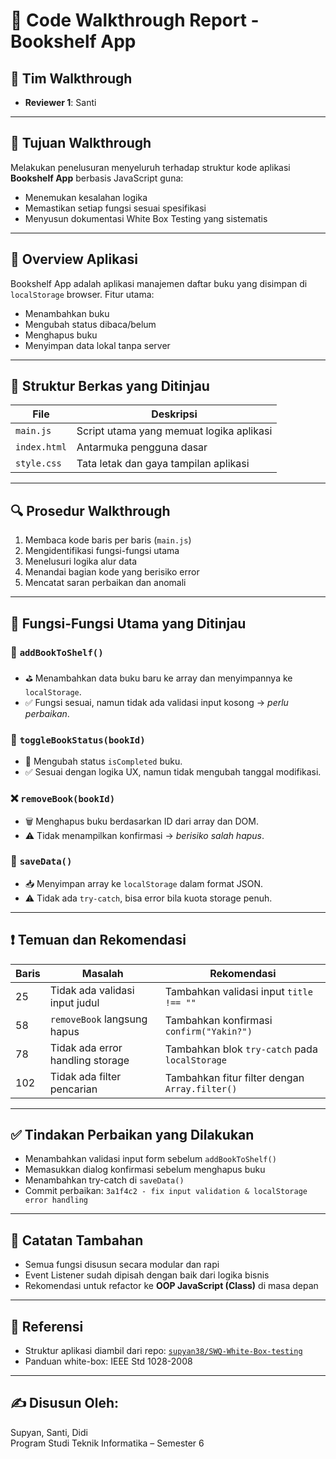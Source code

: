 # 📘 Code Walkthrough Report - Bookshelf App

## 👥 Tim Walkthrough
- **Reviewer 1**: Santi
---

## 🎯 Tujuan Walkthrough

Melakukan penelusuran menyeluruh terhadap struktur kode aplikasi **Bookshelf App** berbasis JavaScript guna:
- Menemukan kesalahan logika
- Memastikan setiap fungsi sesuai spesifikasi
- Menyusun dokumentasi White Box Testing yang sistematis

---

## 🧠 Overview Aplikasi

Bookshelf App adalah aplikasi manajemen daftar buku yang disimpan di `localStorage` browser. Fitur utama:
- Menambahkan buku
- Mengubah status dibaca/belum
- Menghapus buku
- Menyimpan data lokal tanpa server

---

## 🧾 Struktur Berkas yang Ditinjau

| File              | Deskripsi                                      |
|-------------------|-----------------------------------------------|
| `main.js`         | Script utama yang memuat logika aplikasi      |
| `index.html`      | Antarmuka pengguna dasar                      |
| `style.css`       | Tata letak dan gaya tampilan aplikasi         |

---

## 🔍 Prosedur Walkthrough

1. Membaca kode baris per baris (`main.js`)
2. Mengidentifikasi fungsi-fungsi utama
3. Menelusuri logika alur data
4. Menandai bagian kode yang berisiko error
5. Mencatat saran perbaikan dan anomali

---

## 🔧 Fungsi-Fungsi Utama yang Ditinjau

### 🧩 `addBookToShelf()`
- ⛳ Menambahkan data buku baru ke array dan menyimpannya ke `localStorage`.
- ✅ Fungsi sesuai, namun tidak ada validasi input kosong → *perlu perbaikan*.

### 🔁 `toggleBookStatus(bookId)`
- 🔄 Mengubah status `isCompleted` buku.
- ✅ Sesuai dengan logika UX, namun tidak mengubah tanggal modifikasi.

### ❌ `removeBook(bookId)`
- 🗑️ Menghapus buku berdasarkan ID dari array dan DOM.
- ⚠️ Tidak menampilkan konfirmasi → *berisiko salah hapus*.

### 💾 `saveData()`
- 📥 Menyimpan array ke `localStorage` dalam format JSON.
- ⚠️ Tidak ada `try-catch`, bisa error bila kuota storage penuh.

---

## ❗ Temuan dan Rekomendasi

| Baris | Masalah                            | Rekomendasi                                           |
|-------|------------------------------------|--------------------------------------------------------|
| 25    | Tidak ada validasi input judul     | Tambahkan validasi input `title !== ""`               |
| 58    | `removeBook` langsung hapus        | Tambahkan konfirmasi `confirm("Yakin?")`              |
| 78    | Tidak ada error handling storage   | Tambahkan blok `try-catch` pada `localStorage`       |
| 102   | Tidak ada filter pencarian         | Tambahkan fitur filter dengan `Array.filter()`        |

---

## ✅ Tindakan Perbaikan yang Dilakukan

- Menambahkan validasi input form sebelum `addBookToShelf()`
- Memasukkan dialog konfirmasi sebelum menghapus buku
- Menambahkan try-catch di `saveData()`
- Commit perbaikan: `3a1f4c2 - fix input validation & localStorage error handling`

---

## 📌 Catatan Tambahan

- Semua fungsi disusun secara modular dan rapi
- Event Listener sudah dipisah dengan baik dari logika bisnis
- Rekomendasi untuk refactor ke **OOP JavaScript (Class)** di masa depan

---

## 📎 Referensi
- Struktur aplikasi diambil dari repo: [`supyan38/SWQ-White-Box-testing`](https://github.com/supyan38/SWQ-White-Box-testing)
- Panduan white-box: IEEE Std 1028-2008

---

## ✍️ Disusun Oleh:
Supyan, Santi, Didi  
Program Studi Teknik Informatika – Semester 6
